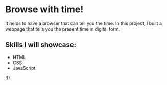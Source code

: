 # Browse with time! 

It helps to have a browser that can tell you the time. In this project, I built a webpage that tells you the present time in digital form. 

## Skills I will showcase: 
- HTML
- CSS
- JavaScript

!()